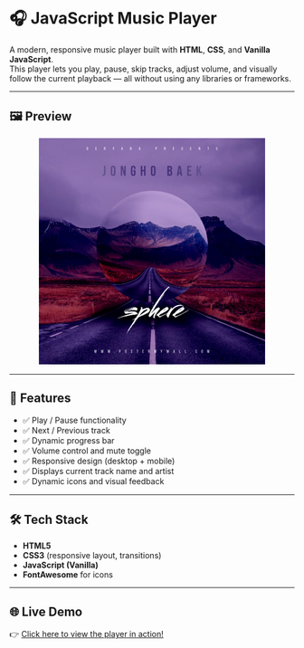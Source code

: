 # 🎧 JavaScript Music Player

A modern, responsive music player built with **HTML**, **CSS**, and **Vanilla JavaScript**.  
This player lets you play, pause, skip tracks, adjust volume, and visually follow the current playback — all without using any libraries or frameworks.

---

## 🖼️ Preview

<div align="center">
  <img src="./public/images/1.jpg" alt="Music Player Preview" width="400"/>
</div>

---

## 🚀 Features

- ✅ Play / Pause functionality  
- ✅ Next / Previous track  
- ✅ Dynamic progress bar  
- ✅ Volume control and mute toggle  
- ✅ Responsive design (desktop + mobile)  
- ✅ Displays current track name and artist  
- ✅ Dynamic icons and visual feedback  

---

## 🛠️ Tech Stack

- **HTML5**
- **CSS3** (responsive layout, transitions)
- **JavaScript (Vanilla)**
- **FontAwesome** for icons

---

## 🌐 Live Demo

👉 [Click here to view the player in action!](https://rezashahidi86.github.io/music-player/)


